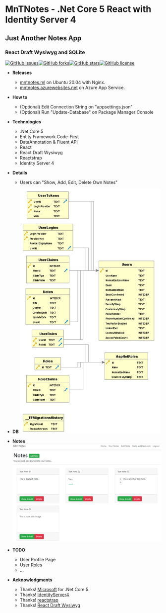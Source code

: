 # MnTNotes - .Net Core 5 React with Identity Server 4
## Just Another Notes App
### React Draft Wysiwyg and SQLite

[![GitHub issues](https://img.shields.io/github/issues/MnTNotes/MnTNotes)](https://github.com/MnTNotes/MnTNotes/issues)[![GitHub forks](https://img.shields.io/github/forks/MnTNotes/MnTNotes)](https://github.com/MnTNotes/MnTNotes/network)[![GitHub stars](https://img.shields.io/github/stars/MnTNotes/MnTNotes)](https://github.com/MnTNotes/MnTNotes/stargazers)[![GitHub license](https://img.shields.io/github/license/MnTNotes/MnTNotes)](https://github.com/MnTNotes/MnTNotes/blob/main/LICENSE)

- **Releases**
	- [mntnotes.ml](https://mntnotes.ml/) on Ubuntu 20.04 with Nginx.
    - [mntnotes.azurewebsites.net](https://mntnotes.azurewebsites.net/) on Azure App Service.

- **How to**
    - (Optional) Edit Connection String on "appsettings.json"
    - (Optional) Run "Update-Database" on Package Manager Console

- **Technologies** 
	- .Net Core 5
	- Entity Framework Code-First
	- DataAnnotation & Fluent API
	- React
	- React Draft Wysiwyg
	- Reactstrap
	- Identity Server 4

- **Details**
	- Users can "Show, Add, Edit, Delete Own Notes"

- **DB**
![DB](/images/0DBDiagram.png)

- **Notes**
![DB](/images/1Notes.png)

- **TODO**
	- User Profile Page
	- User Roles
	- ...

- **Acknowledgments**
	- Thanks! [Microsoft](https://github.com/dotnet/core) for .Net Core 5.
	- Thanks! [IdentityServer4](https://identityserver4.readthedocs.io/)
	- Thanks! [reactstrap](https://reactstrap.github.io/)
	- Thanks! [React Draft Wysiwyg](https://github.com/jpuri/react-draft-wysiwyg)
	